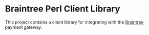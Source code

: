 # Braintree Perl Client Library

This project contains a client library for integrating with the [Braintree](http://www.braintreepayments.com)
payment gateway.

